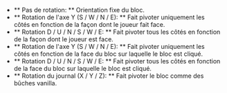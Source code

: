 * ** Pas de rotation: ** Orientation fixe du bloc.
* ** Rotation de l'axe Y (S / W / N / E): ** Fait pivoter uniquement les côtés en fonction de la façon dont le joueur fait face.
* ** Rotation D / U / N / S / W / E: ** Fait pivoter tous les côtés en fonction de la façon dont le joueur est face.
* ** Rotation de l'axe Y (S / W / N / E): ** Fait pivoter uniquement les côtés en fonction de la face du bloc sur laquelle le bloc est cliqué.
* ** Rotation D / U / N / S / W / E: ** Fait pivoter tous les côtés en fonction de la face du bloc sur laquelle le bloc est cliqué.
* ** Rotation du journal (X / Y / Z): ** Fait pivoter le bloc comme des bûches vanilla.